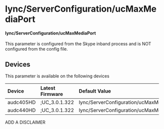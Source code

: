 ﻿---
description: lync/ServerConfiguration/ucMaxMediaPort
search:
    keywords: ['lync','ServerConfiguration','ucMaxMediaPort']
---

# lync/ServerConfiguration/ucMaxMediaPort

#### lync/ServerConfiguration/ucMaxMediaPort

This parameter is configured from the Skype inband process and is NOT configured from the config file.



## Devices
This parameter is available on the following devices

| Device | Latest Firmware | Default Value |
|:---|:---|:---|
| audc405HD | ;UC_3.0.1.322 | lync/ServerConfiguration/ucMaxMediaPort=5389 
| audc440HD | ;UC_3.0.1.322 | lync/ServerConfiguration/ucMaxMediaPort=5389 

ADD A DISCLAIMER
